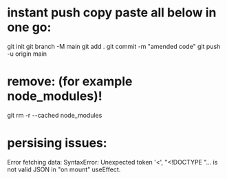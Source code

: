 # instant push copy paste all below in one go:

git init
git branch -M main
git add .
git commit -m "amended code"
git push -u origin main

# remove: (for example node_modules)!

git rm -r --cached node_modules

# persising issues:

Error fetching data: SyntaxError: Unexpected token '<', "<!DOCTYPE "... is not valid JSON
in "on mount" useEffect.
